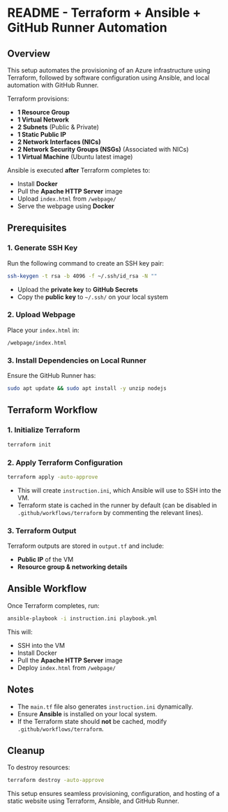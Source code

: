 # README - Terraform + Ansible + GitHub Runner Automation  

## Overview  
This setup automates the provisioning of an Azure infrastructure using Terraform, followed by software configuration using Ansible, and local automation with GitHub Runner.  

Terraform provisions:  
- **1 Resource Group**  
- **1 Virtual Network**  
- **2 Subnets** (Public & Private)  
- **1 Static Public IP**  
- **2 Network Interfaces (NICs)**  
- **2 Network Security Groups (NSGs)** (Associated with NICs)  
- **1 Virtual Machine** (Ubuntu latest image)  

Ansible is executed **after** Terraform completes to:  
- Install **Docker**  
- Pull the **Apache HTTP Server** image  
- Upload `index.html` from `/webpage/`  
- Serve the webpage using **Docker**  

## Prerequisites  

### 1. Generate SSH Key  
Run the following command to create an SSH key pair:  
```bash
ssh-keygen -t rsa -b 4096 -f ~/.ssh/id_rsa -N ""
```
- Upload the **private key** to **GitHub Secrets**  
- Copy the **public key** to `~/.ssh/` on your local system  

### 2. Upload Webpage  
Place your `index.html` in:  
```
/webpage/index.html
```

### 3. Install Dependencies on Local Runner  
Ensure the GitHub Runner has:  
```bash
sudo apt update && sudo apt install -y unzip nodejs
```

## Terraform Workflow  

### 1. Initialize Terraform  
```bash
terraform init
```

### 2. Apply Terraform Configuration  
```bash
terraform apply -auto-approve
```
- This will create `instruction.ini`, which Ansible will use to SSH into the VM.  
- Terraform state is cached in the runner by default (can be disabled in `.github/workflows/terraform` by commenting the relevant lines).  

### 3. Terraform Output  
Terraform outputs are stored in `output.tf` and include:  
- **Public IP** of the VM  
- **Resource group & networking details**  

## Ansible Workflow  
Once Terraform completes, run:  
```bash
ansible-playbook -i instruction.ini playbook.yml
```
This will:  
- SSH into the VM  
- Install Docker  
- Pull the **Apache HTTP Server** image  
- Deploy `index.html` from `/webpage/`  

## Notes  
- The `main.tf` file also generates `instruction.ini` dynamically.  
- Ensure **Ansible** is installed on your local system.  
- If the Terraform state should **not** be cached, modify `.github/workflows/terraform`.  

## Cleanup  
To destroy resources:  
```bash
terraform destroy -auto-approve
```  

This setup ensures seamless provisioning, configuration, and hosting of a static website using Terraform, Ansible, and GitHub Runner.

